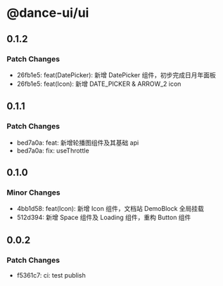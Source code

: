 # @dance-ui/ui

## 0.1.2

### Patch Changes

- 26fb1e5: feat(DatePicker): 新增 DatePicker 组件，初步完成日月年面板
- 26fb1e5: feat(Icon): 新增 DATE_PICKER & ARROW_2 icon

## 0.1.1

### Patch Changes

- bed7a0a: feat: 新增轮播图组件及其基础 api
- bed7a0a: fix: useThrottle

## 0.1.0

### Minor Changes

- 4bb1d58: feat(Icon): 新增 Icon 组件，文档站 DemoBlock 全局挂载
- 512d394: 新增 Space 组件及 Loading 组件，重构 Button 组件

## 0.0.2

### Patch Changes

- f5361c7: ci: test publish
